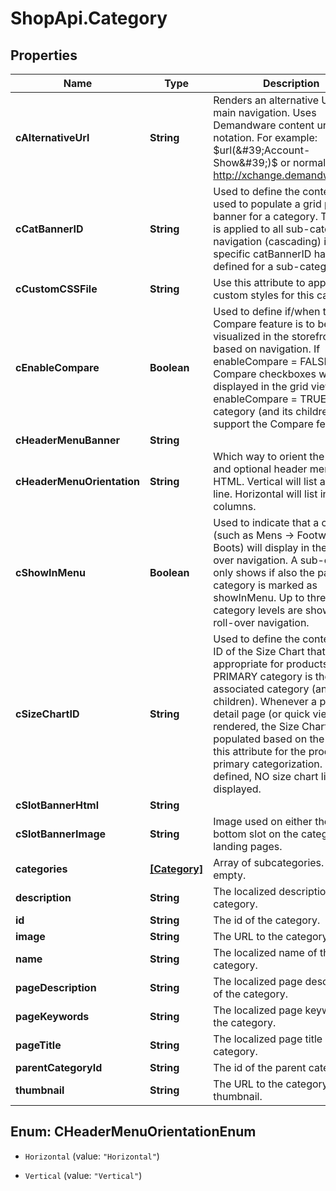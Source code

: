 # ShopApi.Category

## Properties
Name | Type | Description | Notes
------------ | ------------- | ------------- | -------------
**cAlternativeUrl** | **String** | Renders an alternative URL in main navigation. Uses Demandware content url notation. For example: $url(&#39;Account-Show&#39;)$ or normal URL http://xchange.demandware.com | [optional] 
**cCatBannerID** | **String** | Used to define the content asset used to populate a grid page banner for a category. This value is applied to all sub-category navigation (cascading) if no specific catBannerID has been defined for  a sub-category. | [optional] 
**cCustomCSSFile** | **String** | Use this attribute to apply custom styles for this category. | [optional] 
**cEnableCompare** | **Boolean** | Used to define if/when the Compare feature is to be visualized in the storefront based on navigation. If enableCompare &#x3D; FALSE, no Compare checkboxes will be displayed in the grid view. If enableCompare &#x3D; TRUE, the category (and its children) will support the Compare feature. | [optional] 
**cHeaderMenuBanner** | **String** |  | [optional] 
**cHeaderMenuOrientation** | **String** | Which way to orient the menu and optional header menu HTML. Vertical will list all in one line. Horizontal will list in columns. | [optional] 
**cShowInMenu** | **Boolean** | Used to indicate that a category (such as Mens -&gt; Footwear -&gt; Boots) will display in the roll-over navigation. A sub-category only shows if also the parent category is marked as showInMenu. Up to three category levels are shown in roll-over navigation. | [optional] 
**cSizeChartID** | **String** | Used to define the content asset ID of the Size Chart that is appropriate for products whose PRIMARY category is the associated category (and its children). Whenever a product detail page (or quick view) is rendered, the Size Chart link is populated based on the value of this attribute for the products primary categorization. If not defined, NO size chart link is displayed. | [optional] 
**cSlotBannerHtml** | **String** |  | [optional] 
**cSlotBannerImage** | **String** | Image used on either the top or bottom slot on the category landing pages. | [optional] 
**categories** | [**[Category]**](Category.md) | Array of subcategories. Can be empty. | [optional] 
**description** | **String** | The localized description of the category. | [optional] 
**id** | **String** | The id of the category. | [optional] 
**image** | **String** | The URL to the category image. | [optional] 
**name** | **String** | The localized name of the category. | [optional] 
**pageDescription** | **String** | The localized page description of the category. | [optional] 
**pageKeywords** | **String** | The localized page keywords of the category. | [optional] 
**pageTitle** | **String** | The localized page title of the category. | [optional] 
**parentCategoryId** | **String** | The id of the parent category. | [optional] 
**thumbnail** | **String** | The URL to the category thumbnail. | [optional] 


<a name="CHeaderMenuOrientationEnum"></a>
## Enum: CHeaderMenuOrientationEnum


* `Horizontal` (value: `"Horizontal"`)

* `Vertical` (value: `"Vertical"`)




